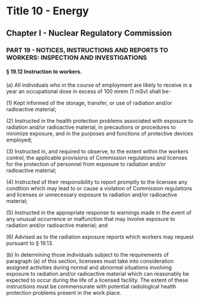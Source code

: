 
# Title 10 - Energy
## Chapter I - Nuclear Regulatory Commission
### PART 19 - NOTICES, INSTRUCTIONS AND REPORTS TO WORKERS: INSPECTION AND INVESTIGATIONS
#### § 19.12 Instruction to workers.

(a) All individuals who in the course of employment are likely to receive in a year an occupational dose in excess of 100 mrem (1 mSv) shall be-

(1) Kept informed of the storage, transfer, or use of radiation and/or radioactive material;

(2) Instructed in the health protection problems associated with exposure to radiation and/or radioactive material, in precautions or procedures to minimize exposure, and in the purposes and functions of protective devices employed;

(3) Instructed in, and required to observe, to the extent within the workers control, the applicable provisions of Commission regulations and licenses for the protection of personnel from exposure to radiation and/or radioactive material;

(4) Instructed of their responsibility to report promptly to the licensee any condition which may lead to or cause a violation of Commission regulations and licenses or unnecessary exposure to radiation and/or radioactive material;

(5) Instructed in the appropriate response to warnings made in the event of any unusual occurrence or malfunction that may involve exposure to radiation and/or radioactive material; and

(6) Advised as to the radiation exposure reports which workers may request pursuant to § 19.13.

(b) In determining those individuals subject to the requirements of paragraph (a) of this section, licensees must take into consideration assigned activities during normal and abnormal situations involving exposure to radiation and/or radioactive material which can reasonably be expected to occur during the life of a licensed facility. The extent of these instructions must be commensurate with potential radiological health protection problems present in the work place.
